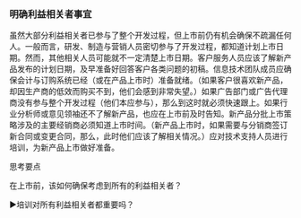 ### 明确利益相关者事宜

虽然大部分利益相关者已参与了整个开发过程，但上市前仍有机会确保不疏漏任何人。一般而言，研发、制造与营销人员密切参与了开发过程，都知道计划上市日期。然而，其他相关人员可能就不一定清楚上市日期。客户服务人员应该了解新产品发布的计划日期，及早准备好回答客户各类问题的初稿。信息技术团队成员应确保会计与订购系统已经（或在产品上市时）准备就绪。（如果客户很喜欢新产品，却因生产商的低效而购买不到，他们会感到非常失望。）如果广告部门或广告代理商没有参与整个开发过程（他们本应参与），那么到这时就必须快速跟上。如果行业分析师或意见领袖还不了解新产品，也应在上市前及时告知。新产品分批上市策略涉及的主要经销商必须知道上市时间。（新产品上市时，如果需要与分销商签订新合同或变更合同，那么，此时他们应该了解相关情况。）应对技术支持人员进行培训，为新产品上市做好准备。

思考要点

在上市前，该如何确保考虑到所有的利益相关者？

▶培训对所有利益相关者都重要吗？
